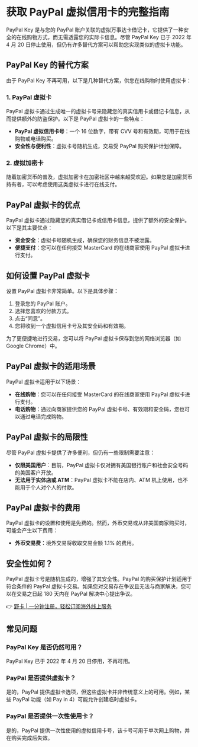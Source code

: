 # 获取 PayPal 虚拟信用卡的完整指南

PayPal Key 是与您的 PayPal 账户关联的虚拟万事达卡借记卡，它提供了一种安全的在线购物方式，而无需透露您的实际卡信息。尽管 PayPal Key 已于 2022 年 4 月 20 日停止使用，但仍有许多替代方案可以帮助您实现类似的虚拟卡功能。

## PayPal Key 的替代方案

由于 PayPal Key 不再可用，以下是几种替代方案，供您在线购物时使用虚拟卡：

### 1. PayPal 虚拟卡
PayPal 虚拟卡通过生成唯一的虚拟卡号来隐藏您的真实信用卡或借记卡信息，从而提供额外的防盗保护。以下是 PayPal 虚拟卡的一些特点：

- **PayPal 虚拟信用卡号**：一个 16 位数字，带有 CVV 号和有效期，可用于在线购物或电话购买。
- **安全性与便利性**：虚拟卡号随机生成，交易受 PayPal 购买保护计划保障。

### 2. 虚拟加密卡
随着加密货币的普及，虚拟加密卡在加密社区中越来越受欢迎。如果您是加密货币持有者，可以考虑使用这类虚拟卡进行在线支付。

## PayPal 虚拟卡的优点

PayPal 虚拟卡通过隐藏您的真实借记卡或信用卡信息，提供了额外的安全保护。以下是其主要优点：

- **资金安全**：虚拟卡号随机生成，确保您的财务信息不被泄露。
- **便捷支付**：您可以在任何接受 MasterCard 的在线商家使用 PayPal 虚拟卡进行支付。

## 如何设置 PayPal 虚拟卡

设置 PayPal 虚拟卡非常简单。以下是具体步骤：

1. 登录您的 PayPal 账户。
2. 选择您喜欢的付款方式。
3. 点击“同意”。
4. 您将收到一个虚拟信用卡号及其安全码和有效期。

为了更便捷地进行交易，您可以将 PayPal 虚拟卡保存到您的网络浏览器（如 Google Chrome）中。

## PayPal 虚拟卡的适用场景

PayPal 虚拟卡适用于以下场景：

- **在线购物**：您可以在任何接受 MasterCard 的在线商家使用 PayPal 虚拟卡进行支付。
- **电话购物**：通过向商家提供您的 PayPal 虚拟卡号、有效期和安全码，您也可以通过电话完成购物。

## PayPal 虚拟卡的局限性

尽管 PayPal 虚拟卡提供了许多便利，但仍有一些限制需要注意：

- **仅限美国用户**：目前，PayPal 虚拟卡仅对拥有美国银行账户和社会安全号码的美国客户开放。
- **无法用于实体店或 ATM**：PayPal 虚拟卡不能在店内、ATM 机上使用，也不能用于个人对个人的付款。

## PayPal 虚拟卡的费用

PayPal 虚拟卡的设置和使用是免费的。然而，外币交易或从非美国商家购买时，可能会产生以下费用：

- **外币交易费**：境外交易将收取交易金额 1.1% 的费用。

## 安全性如何？

PayPal 虚拟卡号是随机生成的，增强了其安全性。PayPal 的购买保护计划适用于符合条件的 PayPal 虚拟卡交易。如果您对交易存在争议且无法与商家解决，您可以在交易之日起 180 天内在 PayPal 解决中心提出争议。

👉 [野卡 | 一分钟注册，轻松订阅海外线上服务](https://bbtdd.com/yeka)

## 常见问题

### PayPal Key 是否仍然可用？
PayPal Key 已于 2022 年 4 月 20 日停用，不再可用。

### PayPal 是否提供虚拟卡？
是的，PayPal 提供虚拟卡选项，但这些虚拟卡并非传统意义上的可用。例如，某些 PayPal 功能（如 Pay in 4）可能允许创建临时虚拟卡。

### PayPal 是否提供一次性使用卡？
是的，PayPal 提供一次性使用的虚拟信用卡号，该卡号可用于单次网上购物，并在购买完成后失效。